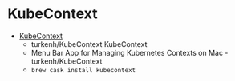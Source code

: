 # KubeContext
- [KubeContext](https://github.com/turkenh/KubeContext)
  -  turkenh/KubeContext KubeContext
  - Menu Bar App for Managing Kubernetes Contexts on Mac - turkenh/KubeContext
  - `brew cask install kubecontext`

